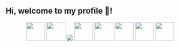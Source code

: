 ## Hi, welcome to my profile 👋!


<div align="center">
  <img src="https://upload.wikimedia.org/wikipedia/commons/thumb/9/99/Unofficial_JavaScript_logo_2.svg/1200px-Unofficial_JavaScript_logo_2.svg.png" width="50">
  <img src="https://upload.wikimedia.org/wikipedia/commons/thumb/f/f5/Typescript.svg/1200px-Typescript.svg.png" width="50">
  <img src="https://www.aptechsp.com.br/wp-content/uploads/2015/04/linguagem-C.png">
  <img src="https://gimgs2.nohat.cc/thumb/f/640/sql-logo-illustration-microsoft-azure-sql-database-microsoft-sql-server-database-blue-text-logo-png--compngwingzoupl.jpg" width="50">
  <img src="https://w7.pngwing.com/pngs/5/56/png-transparent-website-development-html5-logo-world-wide-web-consortium-world-wide-web-angle-web-design-text-thumbnail.png" width="50">
  <img src="https://upload.wikimedia.org/wikipedia/commons/thumb/c/c3/Python-logo-notext.svg/1200px-Python-logo-notext.svg.png" width="50">
  <img src="https://www.clipartmax.com/png/middle/87-879058_formation-node-js-node-js-logo-vector.png" width="50">
  <img src="https://upload.wikimedia.org/wikipedia/commons/thumb/a/a7/React-icon.svg/250px-React-icon.svg.png" width="50">
</div>
<!--
**muorts/muorts** is a ✨ _special_ ✨ repository because its `README.md` (this file) appears on your GitHub profile.


